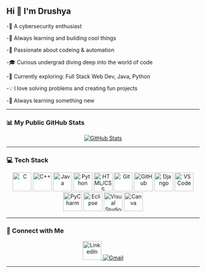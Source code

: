 ## Hi 👋 I'm Drushya  

-🎯 A cybersecurity enthusiast 
  
-🚀 Always learning and building cool things 
 
-🎯 Passionate about codeing & automation

-🎓 Curious undergrad diving deep into the world of code

-🧠 Currently exploring: Full Stack Web Dev, Java, Python 
 
-💡 I love solving problems and creating fun projects

-🌱 Always learning something new

---

### 📊 My Public GitHub Stats

<div align="center">
  <a href="https://git.io/awesome-stats-card">
    <img src="https://awesome-github-stats.azurewebsites.net/user-stats/Drushyagowda17?cardType=github&theme=dark&preferLogin=false&Title=7378D9&Border=7378D9&Text=60CA78" alt="GitHub Stats" />
  </a>
</div>

---

### 💻 Tech Stack

<div align="center">
  <img src="https://skillicons.dev/icons?i=c" height="49" alt="C" />
  <img src="https://skillicons.dev/icons?i=cpp" height="49" alt="C++" />
  <img src="https://cdn.jsdelivr.net/gh/devicons/devicon/icons/java/java-original.svg" height="49" alt="Java" />
  <img src="https://cdn.jsdelivr.net/gh/devicons/devicon/icons/python/python-original.svg" height="49" alt="Python" />
  <img src="https://skillicons.dev/icons?i=html,css" height="49" alt="HTML/CSS" />
  <img src="https://cdn.jsdelivr.net/gh/devicons/devicon/icons/git/git-original.svg" height="49" alt="Git" />
  <img src="https://skillicons.dev/icons?i=github" height="49" alt="GitHub" />
  <img src="https://skillicons.dev/icons?i=django" height="49" alt="Django" />
  <img src="https://skillicons.dev/icons?i=vscode" height="49" alt="VS Code" />
  <img src="https://cdn.jsdelivr.net/gh/devicons/devicon/icons/pycharm/pycharm-original.svg" height="49" alt="PyCharm" />
  <img src="https://cdn.jsdelivr.net/gh/devicons/devicon/icons/eclipse/eclipse-original.svg" height="49" alt="Eclipse" />
  <img src="https://cdn.jsdelivr.net/gh/devicons/devicon/icons/visualstudio/visualstudio-plain.svg" height="49" alt="Visual Studio" />
  <img src="https://cdn.jsdelivr.net/gh/devicons/devicon/icons/canva/canva-original.svg" height="49" alt="Canva" />
</div>

---

### 🔗 Connect with Me

<div align="center">
  <a href="https://www.linkedin.com/in/drushya-gowda-g-m/" target="_blank">
    <img src="https://skillicons.dev/icons?i=linkedin" height="49" alt="LinkedIn" />
  </a>
  <a href="mailto:drushyagowda@gmail.com">
    <img src="https://img.shields.io/badge/Gmail-D14836?style=for-the-badge&logo=gmail&logoColor=white" alt="Gmail" />
  </a>
</div>

---
